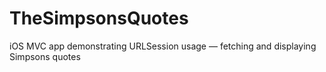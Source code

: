# TheSimpsonsQuotes
iOS MVC app demonstrating URLSession usage — fetching and displaying Simpsons quotes
